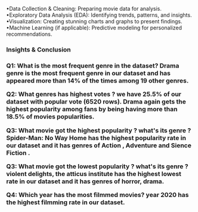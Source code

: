 •Data Collection & Cleaning: Preparing movie data for analysis.
•Exploratory Data Analysis (EDA): Identifying trends, patterns, and insights.
•Visualization: Creating stunning charts and graphs to present findings.
•Machine Learning (if applicable): Predictive modeling for personalized recommendations.

<h3>Insights & Conclusion<h3>

Q1: What is the most frequent genre in the dataset?
Drama genre is the most frequent genre in our dataset and has appeared more than
14% of the times among 19 other genres.

Q2: What genres has highest votes ?
we have 25.5% of our dataset with popular vote (6520 rows). Drama again gets the
highest popularity among fans by being having more than 18.5% of movies popularities.

Q3: What movie got the highest popularity ? what's its genre ?
Spider-Man: No Way Home has the highest popularity rate in our dataset and it has
genres of Action , Adventure and Sience Fiction .

Q3: What movie got the lowest popularity ? what's its genre ?
violent delights, the atticus institute has the highest lowest rate in our dataset
and it has genres of horror, drama.

Q4: Which year has the most filmmed movies?
year 2020 has the highest filmming rate in our dataset.
